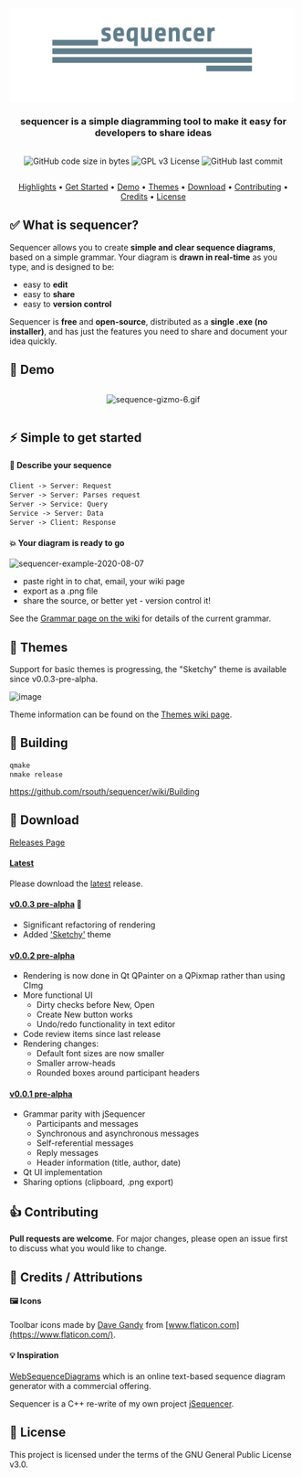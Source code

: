 <div align="center" style="display: flex; flex-direction: column;">
  <img src="./public/banner-logo.png" alt="sequencer logo" width="500px" />
  <h3>sequencer is a simple diagramming tool to make it easy for developers to share ideas</h3>
  <p>
    <img alt="GitHub code size in bytes" src="https://img.shields.io/github/languages/code-size/rsouth/sequencer">
    <img alt="GPL v3 License" src="https://img.shields.io/github/license/rsouth/sequencer">
    <img alt="GitHub last commit" src="https://img.shields.io/github/last-commit/rsouth/sequencer">
  </p>
</div>

<p align="center">
  <a href="#white_check_mark-what-is-sequencer">Highlights</a> •
  <a href="#zap-simple-to-get-started">Get Started</a> •
  <a href="#movie_camera-demo">Demo</a> •
  <a href="#art-themes">Themes</a> •
  <a href="#rocket-download">Download</a> •
  <a href="#thumbsup-contributing">Contributing</a> •
  <a href="#pray-credits--attributions">Credits</a> •
  <a href="#blue_book-license">License</a>
</p>

## :white_check_mark: What is sequencer?

Sequencer allows you to create **simple and clear sequence diagrams**, based on a simple grammar. Your diagram is **drawn in real-time** as you type, and is designed to be:

 - easy to **edit**
 - easy to **share**
 - easy to **version control**

Sequencer is **free** and **open-source**, distributed as a **single .exe (no installer)**, and has just the features you need to share and document your idea quickly.


## :movie_camera: Demo

<div align="center" style="display: flex; flex-direction: column;">
  <p>
    <img src="https://s8.gifyu.com/images/sequencer-0-0-2-0-demo.gif" alt="sequence-gizmo-6.gif" border="0" />
  </p>
</div>


## :zap: Simple to get started

#### :speech_balloon: Describe your sequence

```
Client -> Server: Request
Server -> Server: Parses request
Server -> Service: Query
Service -> Server: Data
Server -> Client: Response
```


#### :boom: Your diagram is ready to go

<img src="https://i.ibb.co/FDT8kNL/sequencer-example-2020-08-07.png" alt="sequencer-example-2020-08-07" border="0" />

 - paste right in to chat, email, your wiki page
 - export as a .png file
 - share the source, or better yet - version control it!

See the [Grammar page on the wiki](https://github.com/rsouth/sequencer/wiki/Grammar) for details of the current grammar.


## :art: Themes

Support for basic themes is progressing, the "Sketchy" theme is available since v0.0.3-pre-alpha.

<img src="https://i.ibb.co/rFv8X7V/image.png" alt="image" border="0">

Theme information can be found on the [Themes wiki page](https://github.com/rsouth/sequencer/wiki/Themes).


## :hammer: Building

```Batchfile
qmake
nmake release
```

https://github.com/rsouth/sequencer/wiki/Building


## :rocket: Download

[Releases Page](https://github.com/rsouth/sequencer/releases)

#### [Latest](https://github.com/rsouth/sequencer/releases/latest)

Please download the [latest](https://github.com/rsouth/sequencer/releases/latest) release.

#### [v0.0.3 pre-alpha](https://github.com/rsouth/sequencer/releases/tag/v0.0.3-pre-alpha) :cherries:

 - Significant refactoring of rendering
 - Added ['Sketchy'](https://github.com/rsouth/sequencer/wiki/Themes#sketchy) theme

#### [v0.0.2 pre-alpha](https://github.com/rsouth/sequencer/releases/tag/v0.0.2-pre-alpha)

 - Rendering is now done in Qt QPainter on a QPixmap rather than using CImg
 - More functional UI
   - Dirty checks before New, Open
   - Create New button works
   - Undo/redo functionality in text editor
 - Code review items since last release
 - Rendering changes:
   - Default font sizes are now smaller
   - Smaller arrow-heads
   - Rounded boxes around participant headers
   
   
#### [v0.0.1 pre-alpha](https://github.com/rsouth/sequencer/releases/tag/v0.0.1-pre-alpha)

 - Grammar parity with jSequencer
    - Participants and messages
    - Synchronous and asynchronous messages
    - Self-referential messages
    - Reply messages
    - Header information (title, author, date)
 - Qt UI implementation
 - Sharing options (clipboard, .png export)


## :thumbsup: Contributing

**Pull requests are welcome**. For major changes, please open an issue first to discuss what you would like to change.


## :pray: Credits / Attributions

#### :framed_picture: Icons

Toolbar icons made by [Dave Gandy](https://www.flaticon.com/authors/dave-gandy) from [www.flaticon.com](https://www.flaticon.com/).


#### :bulb: Inspiration

[WebSequenceDiagrams](https://www.websequencediagrams.com/) which is an online text-based sequence diagram generator with a commercial offering.

Sequencer is a C++ re-write of my own project [jSequencer](https://github.com/rsouth/jsequencer).


## :blue_book: License

This project is licensed under the terms of the GNU General Public License v3.0.

